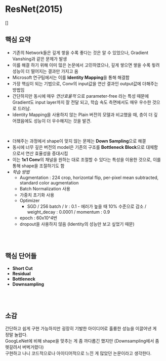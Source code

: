 # ResNet(2015)
[]  
## 핵심 요약
- 기존의 Network들은 깊게 쌓을 수록 좋다는 것은 알 수 있었으나, Gradient Vanshing과 같은 문제가 발생
- 이를 해결 하기 위해 이미 많은 논문에서 고민하였으나, 깊게 쌓으면 쌓을 수록 욓려 성능이 더 떨어지는 결과만 가지고 옴
- Microsoft 연구팀에서는 이를 **Identity Mapping**을 통해 해결함
- 가장 핵심이 되는 기법으로, Conv의 input값을 연산 결과인 output값에 더해주는 방법임
- 간단하지만 동시에 매우 _연산효율적_ 으로 parameter-free 라는 특성 때문에 Gradient도 input layer까지 잘 전달 되고, 학습 속도 측면에서도 매우 우수한 것으로 드러남.
- Identity Mapping을 사용하지 않는 Plain 버전의 모델과 비교했을 때, 층이 더 깊어졌음에도 성능이 더 우수해지는 것을 발견.

<br>

- 더해주는 과정에서 shape이 맞지 않는 문제는 **Down Sampling**으로 해결
- 동시에 너무 깊은 버전의 model은 기존의 구조를 **Bottleneck Block**으로 대체함으로서 연산 효율성을 증대시킴
- 이는 **1x1 Conv**의 채널을 원하는 대로 조절할 수 있다는 특성을 이용한 것으로, 이를 통해 shape을 조절하기도 함
- _학습 방법_
    - Augmentation : 224 crop, horizontal flip, per-pixel mean subtracted, standard color augmentation
    - Batch Normalization 사용
    - 가중치 초기화 사용
    - Optimizer 
        - SGD / 256 batch / lr : 0.1 - 에러가 높을 때 10% 수준으로 감소 / weight_decay : 0.0001 / momentum : 0.9
    - epoch : 60x10^4번
    - dropout을 사용하지 않음 (Identity의 성능만 보고 싶었기 때문)

<br>

<br>


## 핵심 단어들
- **Short Cut**
- **Residual**
- **Bottleneck**
- **Downsampling**
<br>

<br>


## 소감
간단하고 쉽게 구현 가능하지만 굉장히 기발한 아이디어로 훌륭한 성능을 이끌어낸 게 정말 놀랍다.  
GoogLeNet에 비해 shape을 맞추는 게 좀 까다롭긴 했지만 (Downsampling에서 좀 헷갈려서 버벅거렸다)  
구현하고 나니 코드적으로나 아이디어적으로 느낀 게 많았던 논문이라고 생각한다.